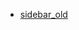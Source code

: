 
- [sidebar_old]()

<!--
- [Inicio](README.md)
- [Sensores](0-Sensores.md)
- [Electrónica](1-Electrónica.md)
- [Carcasa](2-Carcasa.md)
- [Comunicación Inalámbrica](3-Comunicación-inalámbrica.md)
- [Sistema Experto](4-Sistema%20Experto.md)
-->

<!--
    - [Estructura Wiki](?id=estructura-wiki)
    - [Noticias](?id=noticias)
    - [Equipo](?id=equipo)
    - [Licencia](?id=licencia)
-->